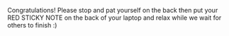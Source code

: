 Congratulations! Please stop and pat yourself on the back then put your RED STICKY NOTE on the back of your laptop and relax while we wait for others to finish :)